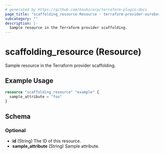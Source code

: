 ```yaml
---
# generated by https://github.com/hashicorp/terraform-plugin-docs
page_title: "scaffolding_resource Resource - terraform-provider-ouroboros"
subcategory: ""
description: |-
  Sample resource in the Terraform provider scaffolding.
---
```


# scaffolding_resource (Resource)

Sample resource in the Terraform provider scaffolding.

## Example Usage

```terraform
resource "scaffolding_resource" "example" {
  sample_attribute = "foo"
}
```

<!-- schema generated by tfplugindocs -->
## Schema

### Optional

- **id** (String) The ID of this resource.
- **sample_attribute** (String) Sample attribute.


